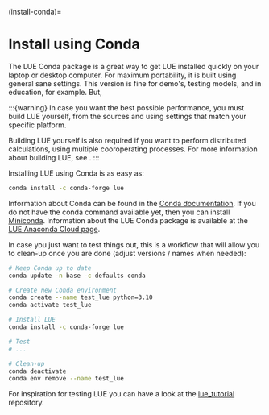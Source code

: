 (install-conda)=

# Install using Conda

The LUE Conda package is a great way to get LUE installed quickly on your laptop or desktop computer. For
maximum portability, it is built using general sane settings. This version is fine for demo's, testing models,
and in education, for example. But,

:::{warning}
In case you want the best possible performance, you must build LUE yourself, from the sources and using
settings that match your specific platform.

Building LUE yourself is also required if you want to perform distributed calculations, using multiple
cooroperating processes. For more information about building LUE, see [](#install-source).
:::


Installing LUE using Conda is as easy as:

```bash
conda install -c conda-forge lue
```

Information about Conda can be found in the [Conda documentation](https://docs.conda.io/en/latest/). If you do
not have the conda command available yet, then you can install
[Miniconda](https://docs.conda.io/en/latest/miniconda.html). Information about the LUE Conda package is
available at the [LUE Anaconda Cloud page](https://anaconda.org/conda-forge/lue).

In case you just want to test things out, this is a workflow that will allow you to clean-up once you are done
(adjust versions / names when needed):

```bash
# Keep Conda up to date
conda update -n base -c defaults conda

# Create new Conda environment
conda create --name test_lue python=3.10
conda activate test_lue

# Install LUE
conda install -c conda-forge lue

# Test
# ...

# Clean-up
conda deactivate
conda env remove --name test_lue
```

For inspiration for testing LUE you can have a look at the
[lue_tutorial](https://github.com/computationalgeography/lue_tutorial) repository.
